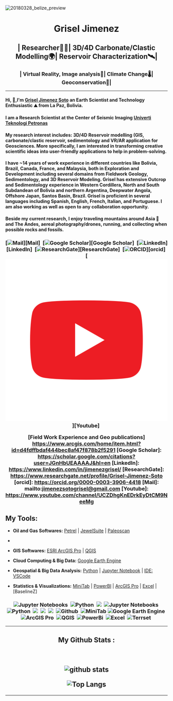 ![20180328_belize_preview](https://user-images.githubusercontent.com/46911040/87944817-77331200-cad2-11ea-83ff-12dd99d09d45.jpg)

<h1 align="center">
Grisel Jimenez
</h1>
<h2 align="center">
| Researcher👨‍🔬| 3D/4D Carbonate/Clastic Modelling🌍| Reservoir Characterization🛰️|
</h2>
<h3 align="center">
| Virtual Reality, Image analysis🌊| Climate Change🌡️| Geoconservation🌆|
</h3>

---
#### Hi, 👋,I'm [Grisel Jimenez Soto](https://www.linkedin.com/in/jimenezgrisel/) an Earth Scientist and Technology Enthusiastic  ⛰ from La Paz, Bolivia.

#### I am a Research Scientist at the Center of Seismic Imaging [Univerti Teknologi Petronas](https://www.utp.edu.my/Pages/Research/Research%20Institutes/IHR/IHR%20Research%20Centre%20and%20Group/Centre-of-Subsurface-Imaging-(CSI).aspx)
#### My research interest includes: 3D/4D Reservoir modelling (GIS, carbonate/clastic reservoir, sedimentology and VR/AR application for Geosciences.  More specifically, I am interested in transforming creative scientific ideas into user-friendly applications to help in problem-solving.

#### I have ~14 years of work experience in different countries like Bolivia, Brazil, Canada, France, and Malaysia, both in Exploration and Development including several domains from Fieldwork Geology, Sedimentology, and 3D Reservoir Modeling. Grisel has extensive Outcrop and Sedimentology experience in Western Cordillera, North and South Subdandean of Bolivia and northern Argentina, Deepwater Angola, Offshore Japan, Santos Basin, Brazil. Grisel is proficient in several languages including Spanish, English, French, Italian, and Portuguese. I am also working as well as open to any collaboration opportunity. 
#### Beside my current research, I enjoy traveling mountains around Asia 🗻 and The Andes, aereal photography/drones, running, and collecting when possible rocks and fossils.

<h3 align="center">


[<img src="https://edent.github.io/SuperTinyIcons/images/svg/outlook.svg" width="50" title="Mail" />][Mail]&nbsp;
[<img src="https://edent.github.io/SuperTinyIcons/images/svg/google_scholar.svg" width="50" title="Google Scholar" />][Google Scholar]&nbsp;
[<img src="https://edent.github.io/SuperTinyIcons/images/svg/linkedin.svg" width="50" title="LinkedIn" />][LinkedIn]&nbsp;
[<img src="https://edent.github.io/SuperTinyIcons/images/svg/researchgate.svg" width="50" title="ResearchGate" />][ResearchGate]&nbsp;
[<img src="https://edent.github.io/SuperTinyIcons/images/svg/orcid.svg" width="50" title="ORCID" />][orcid]&nbsp;
[<img src="https://github.com/edent/SuperTinyIcons/blob/master/images/svg/youtube.svg" />][Youtube]&nbsp;
  
[Field Work Experience and Geo publications] https://www.arcgis.com/home/item.html?id=d4fdffbdaf444bec8af47f878b2f5291
[Google Scholar]: https://scholar.google.com/citations?user=JGnHbUEAAAAJ&hl=en
[LinkedIn]: https://www.linkedin.com/in/jimenezgrisel/
[ResearchGate]: https://www.researchgate.net/profile/Grisel-Jimenez-Soto
[orcid]: https://orcid.org/0000-0003-3906-4418
[Mail]: mailto:jimenezsotogrisel@gmail.com
[Youtube]: https://www.youtube.com/channel/UCZDhgKnEDrkEyDtCM9NeeMg
  

</h3>

## **My Tools:**

- **Oil and Gas Softwares:** [Petrel](https://www.software.slb.com/products/petrel) | [JewelSuite](https://shopbakerhughes.com/product/10295214/jewelsuite-reservoir-stimulation) | [Paleoscan](https://www.eliis-geo.com/paleoscan-overview-a.html) 
- 
- **GIS Softwares:** [ESRI ArcGIS Pro](https://www.esri.com/en-us/arcgis/products/arcgis-pro/overview) | [QGIS](https://qgis.org/en/site/) 

- **Cloud Computing & Big Data:** [Google Earth Engine](https://earthengine.google.com/)

- **Geospatial & Big Data Analysis:** [Python](https://docs.conda.io/en/latest/miniconda.html) | [Jupyter Notebook](https://jupyter.org/) | [IDE: VSCode](https://code.visualstudio.com/)

- **Statistics & Visualizations:** [MiniTab](https://www.minitab.com/en-us/) | [PowerBI](https://powerbi.microsoft.com/en-au/) | [ArcGIS Pro](https://www.esri.com/en-us/arcgis/products/arcgis-pro/overview) | [Excel](https://www.microsoft.com/en-ww/microsoft-365/excel) | [BaselineZ]



<h3 align="center">
<img src="https://upload.wikimedia.org/wikipedia/commons/thumb/3/38/Jupyter_logo.svg/1200px-Jupyter_logo.svg.png" width="50" title="Jupyter Notebooks" />&nbsp;
<img src="https://upload.wikimedia.org/wikipedia/commons/thumb/c/c3/Python-logo-notext.svg/1200px-Python-logo-notext.svg.png" width="50" title="Python" />&nbsp;
<img src="https://cdn.jsdelivr.net/gh/devicons/devicon/icons/vscode/vscode-original.svg" width="50;" />&nbsp;
<img src="https://upload.wikimedia.org/wikipedia/commons/thumb/3/38/Jupyter_logo.svg/1200px-Jupyter_logo.svg.png" width="50" title="Jupyter Notebooks" />&nbsp;
<img src="https://upload.wikimedia.org/wikipedia/commons/thumb/c/c3/Python-logo-notext.svg/1200px-Python-logo-notext.svg.png" width="50" title="Python" />&nbsp;
<img src="https://cdn.jsdelivr.net/gh/devicons/devicon/icons/vscode/vscode-original.svg" width="50;" />&nbsp;
<img src="https://cdn.jsdelivr.net/gh/devicons/devicon/icons/javascript/javascript-original.svg" width="50" />&nbsp;
<img src="https://cdn.jsdelivr.net/gh/devicons/devicon/icons/git/git-original.svg" width="50" />&nbsp;
<img src="https://github.githubassets.com/images/modules/logos_page/GitHub-Mark.png" width="50" title="Github"/>&nbsp;
<img src="https://upload.wikimedia.org/wikipedia/commons/thumb/d/d2/Minitab_Logo.svg/1200px-Minitab_Logo.svg.png" width="50" title="MiniTab" />
<img src="https://earthengine.google.com/static/images/earth-engine-logo.png" width="50" title="Google Earth Engine" />&nbsp;
<img src="https://www.esri.com/content/dam/esrisites/en-us/common/icons/product-logos/ArcGIS-Pro.png" width="50" title="ArcGIS Pro" />&nbsp;
<img src="https://upload.wikimedia.org/wikipedia/commons/thumb/9/91/QGIS_logo_new.svg/1200px-QGIS_logo_new.svg.png" width="50" title="QGIS" />&nbsp;
<img src="https://upload.wikimedia.org/wikipedia/commons/thumb/c/cf/New_Power_BI_Logo.svg/630px-New_Power_BI_Logo.svg.png" width="50" title="PowerBi" />&nbsp;
<img src="https://upload.wikimedia.org/wikipedia/commons/thumb/3/34/Microsoft_Office_Excel_%282019%E2%80%93present%29.svg/2203px-Microsoft_Office_Excel_%282019%E2%80%93present%29.svg.png" width="50" title="Excel" />&nbsp;
<img src="https://i0.wp.com/filecr.com/wp-content/uploads/2022/01/clark-labs-terrset-logo.png" width="50" title="Terrset" />&nbsp;

</h3>



---

<h2 align ="center">






My Github Stats :

<br />


![github stats](https://github-readme-stats.vercel.app/api?username=GriselJimenez&show_icons=true)

![Top Langs](https://github-readme-stats.vercel.app/api/top-langs/?username=GriselJimenez&langs_count=2&hide=html,css,shell)


---
